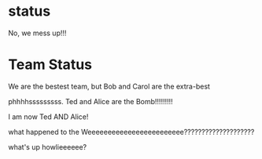 
# status
No, we mess up!!!

# Team Status
We are the bestest team, but Bob and Carol are the extra-best

phhhhsssssssss. Ted and Alice are the Bomb!!!!!!!!!

I am now Ted AND Alice!

what happened to the Weeeeeeeeeeeeeeeeeeeeeeee????????????????????


what's up howlieeeeee?
